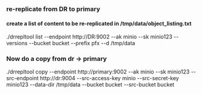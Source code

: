 
### re-replicate from DR to primary

#### create a list of content to be re-replicated in /tmp/data/object_listing.txt
./drrepltool list --endpoint http://DR:9002 --ak minio --sk minio123 --versions --bucket bucket --prefix pfx --d /tmp/data

### Now do a copy from dr -> primary
./drrepltool copy --endpoint http://primary:9002 --ak minio --sk minio123 --src-endpoint http://dr:9004 --src-access-key minio --src-secret-key minio123 --data-dir /tmp/data --bucket bucket --src-bucket bucket